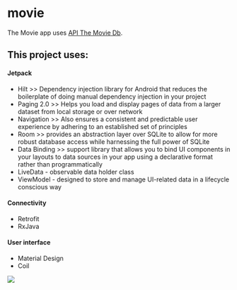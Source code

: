 # movie
The Movie app uses [API The Movie Db](https://developers.themoviedb.org/3/movies).

## This project uses:

#### Jetpack
* Hilt >> Dependency injection library for Android that reduces the boilerplate of doing manual dependency injection in your project
* Paging 2.0 >> Helps you load and display pages of data from a larger dataset from local storage or over network
* Navigation >> Also ensures a consistent and predictable user experience by adhering to an established set of principles
* Room >> provides an abstraction layer over SQLite to allow for more robust database access while harnessing the full power of SQLite
* Data Binding >> support library that allows you to bind UI components in your layouts to data sources in your app using a declarative format rather than programmatically
* LiveData - observable data holder class
* ViewModel - designed to store and manage UI-related data in a lifecycle conscious way

#### Connectivity
* Retrofit
* RxJava

#### User interface
* Material Design
* Coil

![](movie.gif)
